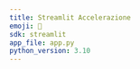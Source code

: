 ```yaml
---
title: Streamlit Accelerazione
emoji: 🚀
sdk: streamlit
app_file: app.py
python_version: 3.10
---
```

